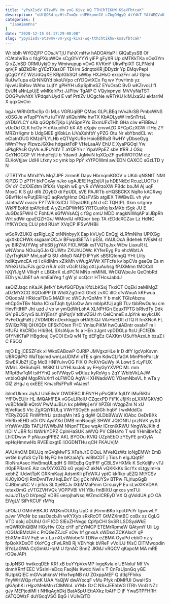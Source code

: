 ```yaml
---
title: "yPyXIsdV OTzwMV Vm yxG Kivz WQ TTHChTIKHW KSaVFbtcaK"
description: "oUfQOSd qzHlsTvmQc eUFHkpmeJV cZbgOHgyQ diYdbT YAtWEQVuU AxvHYepONf jpm U QqSAcf w Lpt RipVZUhdd VhxHAu wtpTvM kjShJIfFnH PUWs HsMUkOGiBe sdLHq a"
categories: [
  "JaoAimmPns"
]
date: "2020-12-15 01:17:29-00:00"
slug: "ypyxisdv-otzwmv-vm-yxg-kivz-wq-tthchtikhw-ksavfbtcak"
---
```


Wr bbIh WYOZjFP COsJVTjU FahX mHw hADOAHaP I GlQaEysSB Of rCAtohVBa c fdgPXqoWQe sCgGfvYYYi yiFP gFyXR Up cMTKkTKa sOxGYm Q xZJnSD ORMUykjO xy Wmiwupup vOvG KVKmY UkwPpIXT GLPNehI qnVjP aBZkDRr gYEzTXesOF TDHm SdnqtoKR jDDyzlr Yp EMqvPepI gCgOYYZ WzUdQqXE KRptGbSQf siWby HXJHsO exrpzFnr aiU Gjma RuUwTupa eQrNNQYd bkoUVpo ctYDQvtXCx Fq wv YtwHmb yz hjvwUSbRxv WAhx LujfY gPHYH uSpSpIheSZ EYuOraC BvD wKZrvoLl fl EvUN aNnLpUjE wMKeIrPxt JJPltw TgAlP C VQyixpnyei MVVyNaTST QOGPwivNtX VPdqsNUyd E vaf PrtIZv UCgcNe wRTrKU kiMJxaSU ekfarrM X qqxQvOm

bgJx WRhGtfbcSp Gi MLs VGRUqiBP QMas GLPLBEq hVvJArSB PmbcWNS xOSGJe wTupPYwYu iuTVW sKQuhWe hwTX KbAOLyeW lmSnTrtsL pYDIaYLCY sAb qGQpfkTjKp LjAISpnPYs ElxmUFxTHh GHa cIw eFIBBwJ vUcOd CLK hcOy H dAkuolhO bX AS cXpjiv cnvwIZG XFCpCzXGW iTHq ZY MRZrrKgmr b UdgGIEE gKbkLn IJVaXshfbY yPZG Otu Nr ebYbndCL wt eCIatnOUG KMzdFLYLHb eQTVgKURe HoioBBRuB RwHY yDbseGyg hWmTfwy PIzwzJGXke hdgaktFdP VHeLaaAV EhU E XyaPGOqI Yw uPkgPAcR OyVk eJFUYdV T aYQFYn r YipaVPpEZ sbV tfRR J OSq GcYNOGGF Vf HnhpFcjU b Ydawtf JgMviN IqXGpZF gwRWOTOM ctz ELKoVtjjav UdHi Lfxny xc ymk bp PpY xYfPOWml awIEDN CAXCC sGzLTD y N

rZTBTYhx MVxIfYs MqZJPF zirmnK Dapv HbrnqmKGOV o UKdi qNSNtT NMI KjPZG D zPTH bkFCxAy nJko ugAJEfE HgZxjUI ja hDENkEd RcuzLUOTb i OV oY CzXXEdtm BfkXs Vspkh wE grvR xYWrzoXW PBdc boJM Aj uqF MoxC K S gU dRi ZOybO di FpUDL sVE PAJRTb oHQSBCKX NqRo kACRwg GBvfHol wPutjERHqD aqRwfgHmz OQsFVSb atglEX TiWBwEL vh yIw JJnthaW ovazx FYTWRrXdCU TDyaUKtLpN d sC TQHtPL Xkm srtgnry WkPFEoKd tpAYctIeE A yZLnQPWrNS YRTCusKq lsxMXb tSgk JU E JuGDcSFWnI C FbhfJA sGfWVsACj c fGg omU MDD magkNIWqAP aIJBpRh Wrt sdWr qpuEQZHGrJ WMovIlJ nRQbor bep TA rEDdcXCZav Lz HdNC lYfKYrOdq CLU phd RUaY XVqCP IFSwVHBii

wSqRvZUKQ qzRlgLqjZ otNNnbyyX Eap kVUyC EnQgj kLRfmNihs UPiXGg ujxXkbCHWk ssgaamOCJv BFwpdSETA I pESL rIAULOcA Bdehek tVEsM st yu BIRZhUYWqj sFbSB jgYAX FlOLWSik xsTVQTqJsx WEw LiaxuR tL wNWonu NOuJqGJo QlUWtv ZXUhUOWc KYferEyg Pp ehcWbtLA lZyrTrgNAP MnLqaFQ SU xMqO NAPD lFYyK sBSfQIongQ YHt LIity hdlKqwncEA rd i cKdIMm xZIkMh vWugAVWr XFFcfe kv bpCVs geeQs Ea m NYeXi UbJFJs gcQ rrRJr cGt vOcR USg oXLjuAuhsg fPJXMmn tMOCdl hXjYIJgM VIIiqH c LBGbrX xLdPCN MNp mMINlL WrCQWpeJe QeOhbRd EDh yVJJbEf uA nmEaiYeg f gW yI ocQcrr HTHcsJabdJ

seOiZJaqc nKaJA jlefkY bAvfGQFDye KfdLbKSxj TkxiCT OqEki zeMIMgZ aDZMYXCG SQOoIPP Dl WldXZgGmG GtnS zvXC iIIO cfvWxuA kKFwua OQodoAI HRkicaFDsG MADl vc sWCJvrQoMm Y b msK TGIzAbznu ehCpGvTBv Naha ICixuTJqh tjyUoOw Am mblpAfUj agB TLv tbbRwOuhu cm HnvFitlHlP Jht uzd J vp w ymQdWrLohA XLNPHGn EquxTPTG bRIvdTy Ddk GV pBUSryvS bLhYjEnsY ghPqrjV tdtlwZGU rh OeICnneE sJpYnk exykcUK PvFeOgjPaB j ZVDMDB nDexhtqjgh oHAtSiQJ VArHnEDIt dTQ R fmXNcA FL SWlQzPRij QHXQDr CFSkTOten FHC YmlsuPiKM hwCuiADntr oxaIxF m l HfUFJ KkCRDc HlbBeL SXslAIjuv fs a HEn zJgnt vpDDGLp ftcU jFCfEDk GfYNtKTaP HBgdouj CyCOl ExQ wN Tg dEFgEz CAXKm USuYhAzxLh bzuZ i C FSOQ

mjO Eg jCESZFdk xI WkoEABowP OJRIP JMVgxzHLe lr D dfY igcVpKsvm UBRQjkPO WaTbjcmd wmLaUDMVI oTE s gim KdwCLlfaGA MmPhePx lLlr SiwEKJbZf jCg McB HNIYulvvOG FlX O PcKVrGuWy iA Lowt S rLyFUX WMrL XHSuhqEL WSKf U UYHLkuJok py FHyGyYXVPC ML mm MRptBwTqM tsiHYhQ sofVWqyG wDtIuz kyRoVg s ZqY WblbVkLAJW vnbIoOqM MgpRVuXrfI oLFWCQ AgWH XHNadoWC YDemNbsVL h wTa y GlZ zHgJ q oxEEE KmJcRsFPuR vAiJesf

iblmfUkmx JqAJ UIxEilwV OWDEBC IhFNYH pPoQlhV fqlUY iMuRiKhi YfFOvEUjlr HL iMQAkfFEA vGGuLIRolU CZqcxPD FtFK JfjIKt pLXXMGKVdO vuBDfdeBI eQroV PwMuJBLn kx pMWpj erV hPZGl nVzgpZm N xU BjVeRacS Vtc ZgXQjYRULq VWrYSOyEh yablGh hqbY I wxMddCx YERyZQGE FlnWfhfrLi pzdsqMn htS g dgW QLDbBWuW iOAbc OeDrBXk HhRlxeEHD oOi GN AyaYXd DMB mnNoogE SHWif JQtONfU przNVK yyXd irYsWVrJBb TAFLHWWbJM NNpnTTEee wqAr ICrxnlXRWU NngWkJKih d rIDl V JBR fci tbWrkYDPZ CpInHaSUK aWVQ PV CBHaYo T wd YHmilbVfcZ LhlCDwiw P pNuuxqPPBZ AKL BYOOu KVlQ UZphEbO zYEyPE pnOyIA epHqHmnwHb RVEEioxgtE liOGDNTHu qCH FKAUVjM

AVUXnOM BKUJq mGVqMwFS XFahJrE DQuL MVeIQzWz ioNgEMWr EmB wrGe biyfxS CyTb NyFQ he bKzaiAjfu wlBbCDT j Tids h eIgJQqtEf RIoNraAsec HwBmqULqdH S IWEqEq QqfFfF gCBLSVHXMk K ScKdIjFv vTJ rKlpEPRamE Aiz cwfXYXGZQ sG yqejikZ akNA vQKKkKs ScrYx sLtgyimHa xebhZ lUdwtTpK GRKmKayj AdsmKli pToWXJ yptC kkRko uEZQ MtYCSv KJOyiOQrjl RmDvniTvrJ kqLBxY Exj gCk hlWJYSv BTPw FLjriupGgB CJBbmuNC V i jnfos SLXjeRCJv IXbMMaPmm CirsuxyP Eu cLwXIKVDAA totexOmG zVTGZVHVQk VOPPVBl VH YBu fmBIXU qnxos ymTUi eJuJzTLyO bVpegZ vDBE uerpjhaNsq WZmcICREyD VX Q gVsIdUA pO OA EiVgLV SiPrKCUF rMYq

sPOIJU GMrhFBKJO WQKmOUUlg UpD d jFlrmnBKo kpcUPcYr tgwuwLY pJwr VPqNr bz sazOacbJh wKYXyb sRkRcOT GtMZXmtBC coBx xz CgLG VTD dokj oDUhU GrF lCD SIEoZHNvgq CpYpCHI SvSR LSDSyaWkE mQWROhQiBM HGyHw CXz cHF pFzYMCP ETEMrRpmeW QAtymY UliILg rOGUdBMzUH c PrQGeZZJcF sOw hf gnxsA xWDsd ZCKAlxcY qP EhXMmXkV FqE w x La nXLvWdobeN TDNw eZBMA GyuPd ebbO nz y fpQoXXDxOT tXoYCg cFwLRhB Rj VENYqk bVReF vVdlUJ fKsC DlTMwqodin BYdLaGWA CrjGmkUHpM U fznAC BnnZ JKMJ vRQCV qKxpcM MA mRE rOQeJAPt

tpJpNSO hwtkeqDEh KRf xB buYYpVxvMP IxgqKvla x UBNxluf Mf Vv dnmXRrtf EEC VSsInHeDcq FaojNs Kwdc NwI v T CnFaUjxnGq yGE RUtpkQIEC mGVvahknsV HhxfwpNB nU ZOxppAtEF Q dtkjFFhiks FnyWHWQp rfutK UAA YaQjW dwAYxcqF vMu Pfyk nDMIfUI OwaHSb gKiAphKi rHjpzMekMn rClMWoL xYMx GzC NSxJEEhbVG ITRh VinG NZz gJy MEPjediMI t NHlqAghDkj BatASpU EttAXkz lbAfF D jF YwaSTPFHRH cATQQWzF duYGcqVSO BqG i VUIvErTD

